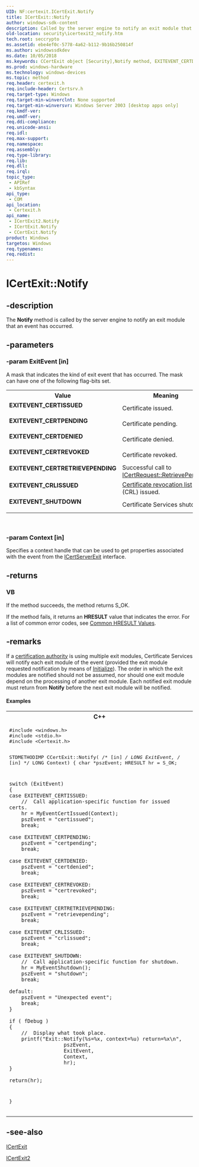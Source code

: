 ```yaml
---
UID: NF:certexit.ICertExit.Notify
title: ICertExit::Notify
author: windows-sdk-content
description: Called by the server engine to notify an exit module that an event has occurred.
old-location: security\icertexit2_notify.htm
tech.root: seccrypto
ms.assetid: ebe4ef0c-5778-4a62-b112-9b16b250814f
ms.author: windowssdkdev
ms.date: 10/05/2018
ms.keywords: CCertExit object [Security],Notify method, EXITEVENT_CERTDENIED, EXITEVENT_CERTISSUED, EXITEVENT_CERTPENDING, EXITEVENT_CERTRETRIEVEPENDING, EXITEVENT_CERTREVOKED, EXITEVENT_CRLISSUED, EXITEVENT_SHUTDOWN, ICertExit interface [Security],Notify method, ICertExit.Notify, ICertExit2 interface [Security],Notify method, ICertExit2::Notify, ICertExit::Notify, Notify, Notify method [Security], Notify method [Security],CCertExit object, Notify method [Security],ICertExit interface, Notify method [Security],ICertExit2 interface, _certsrv_icertexit_notify, certexit/ICertExit2::Notify, certexit/ICertExit::Notify, security.icertexit2_notify
ms.prod: windows-hardware
ms.technology: windows-devices
ms.topic: method
req.header: certexit.h
req.include-header: Certsrv.h
req.target-type: Windows
req.target-min-winverclnt: None supported
req.target-min-winversvr: Windows Server 2003 [desktop apps only]
req.kmdf-ver: 
req.umdf-ver: 
req.ddi-compliance: 
req.unicode-ansi: 
req.idl: 
req.max-support: 
req.namespace: 
req.assembly: 
req.type-library: 
req.lib: 
req.dll: 
req.irql: 
topic_type:
 - APIRef
 - kbSyntax
api_type:
 - COM
api_location:
 - Certexit.h
api_name:
 - ICertExit2.Notify
 - ICertExit.Notify
 - CCertExit.Notify
product: Windows
targetos: Windows
req.typenames: 
req.redist: 
---
```


# ICertExit::Notify


## -description


The <b>Notify</b> method is called by the server engine to notify an exit module that an event has occurred.


## -parameters




### -param ExitEvent [in]

A mask that indicates the kind of exit event that has occurred. The mask can have one of the following flag-bits set.

<table>
<tr>
<th>Value</th>
<th>Meaning</th>
</tr>
<tr>
<td width="40%"><a id="EXITEVENT_CERTISSUED"></a><a id="exitevent_certissued"></a><dl>
<dt><b>EXITEVENT_CERTISSUED</b></dt>
</dl>
</td>
<td width="60%">
Certificate issued.

</td>
</tr>
<tr>
<td width="40%"><a id="EXITEVENT_CERTPENDING"></a><a id="exitevent_certpending"></a><dl>
<dt><b>EXITEVENT_CERTPENDING</b></dt>
</dl>
</td>
<td width="60%">
Certificate pending.

</td>
</tr>
<tr>
<td width="40%"><a id="EXITEVENT_CERTDENIED"></a><a id="exitevent_certdenied"></a><dl>
<dt><b>EXITEVENT_CERTDENIED</b></dt>
</dl>
</td>
<td width="60%">
Certificate denied.

</td>
</tr>
<tr>
<td width="40%"><a id="EXITEVENT_CERTREVOKED"></a><a id="exitevent_certrevoked"></a><dl>
<dt><b>EXITEVENT_CERTREVOKED</b></dt>
</dl>
</td>
<td width="60%">
Certificate revoked.

</td>
</tr>
<tr>
<td width="40%"><a id="EXITEVENT_CERTRETRIEVEPENDING"></a><a id="exitevent_certretrievepending"></a><dl>
<dt><b>EXITEVENT_CERTRETRIEVEPENDING</b></dt>
</dl>
</td>
<td width="60%">
Successful call to 
<a href="https://msdn.microsoft.com/07a9ac57-f90e-4c5c-b563-8aebbcf8f42e">ICertRequest::RetrievePending</a>.

</td>
</tr>
<tr>
<td width="40%"><a id="EXITEVENT_CRLISSUED"></a><a id="exitevent_crlissued"></a><dl>
<dt><b>EXITEVENT_CRLISSUED</b></dt>
</dl>
</td>
<td width="60%">
<a href="https://msdn.microsoft.com/db46def4-bfdc-4801-a57d-d568e94a2dbb">Certificate revocation list</a> (CRL) issued.

</td>
</tr>
<tr>
<td width="40%"><a id="EXITEVENT_SHUTDOWN"></a><a id="exitevent_shutdown"></a><dl>
<dt><b>EXITEVENT_SHUTDOWN</b></dt>
</dl>
</td>
<td width="60%">
Certificate Services shutdown.

</td>
</tr>
</table>
 


### -param Context [in]

Specifies a context handle that can be used to get properties associated with the event from the 
<a href="https://msdn.microsoft.com/1554c09c-a7c1-44ad-9821-93c0913212fc">ICertServerExit</a> interface.


## -returns



<h3>VB</h3>
 If the method succeeds, the method returns S_OK.

If the method fails, it returns an <b>HRESULT</b> value that indicates the error. For a list of common error codes, see <a href="https://msdn.microsoft.com/ce52efc3-92c7-40e4-ac49-0c54049e169f">Common HRESULT Values</a>.




## -remarks



If a <a href="https://msdn.microsoft.com/db46def4-bfdc-4801-a57d-d568e94a2dbb">certification authority</a> is using multiple exit modules, Certificate Services will notify each exit module of the event (provided the exit module requested notification by means of 
<a href="https://msdn.microsoft.com/61d27de8-f940-4f18-ba44-7e91378f035c">Initialize</a>). The order in which the exit modules are notified should not be assumed, nor should one exit module depend on the processing of another exit module. Each notified exit module must return from 
<b>Notify</b> before the next exit module will be notified.


#### Examples

<div class="code"><span codelanguage="ManagedCPlusPlus"><table>
<tr>
<th>C++</th>
</tr>
<tr>
<td>
<pre>#include &lt;windows.h&gt;
#include &lt;stdio.h&gt;
#include &lt;Certexit.h&gt;

STDMETHODIMP CCertExit::Notify(
    /* [in] */ LONG ExitEvent,
    /* [in] */ LONG Context)
{
    char *pszEvent;
    HRESULT hr = S_OK;

    switch (ExitEvent)
    {
    case EXITEVENT_CERTISSUED:
        //  Call application-specific function for issued certs.
        hr = MyEventCertIssued(Context);
        pszEvent = "certissued";
        break;

    case EXITEVENT_CERTPENDING:
        pszEvent = "certpending";
        break;

    case EXITEVENT_CERTDENIED:
        pszEvent = "certdenied";
        break;

    case EXITEVENT_CERTREVOKED:
        pszEvent = "certrevoked";
        break;

    case EXITEVENT_CERTRETRIEVEPENDING:
        pszEvent = "retrievepending";
        break;

    case EXITEVENT_CRLISSUED:
        pszEvent = "crlissued";
        break;

    case EXITEVENT_SHUTDOWN:
        //  Call application-specific function for shutdown.
        hr = MyEventShutdown();
        pszEvent = "shutdown";
        break;

    default:
        pszEvent = "Unexpected event";
        break;
    }

    if ( fDebug )
    {
        //  Display what took place.
        printf("Exit::Notify(%s=%x, context=%u) return=%x\n",
                      pszEvent,
                      ExitEvent,
                      Context,
                      hr);
    }

    return(hr);
}</pre>
</td>
</tr>
</table></span></div>



## -see-also




<a href="https://msdn.microsoft.com/731c4f3c-20b4-4f3d-8241-a94cdf656fe5">ICertExit</a>



<a href="https://msdn.microsoft.com/a9d66aeb-b596-4d50-9c07-b760cdf4f8c0">ICertExit2</a>
 

 

